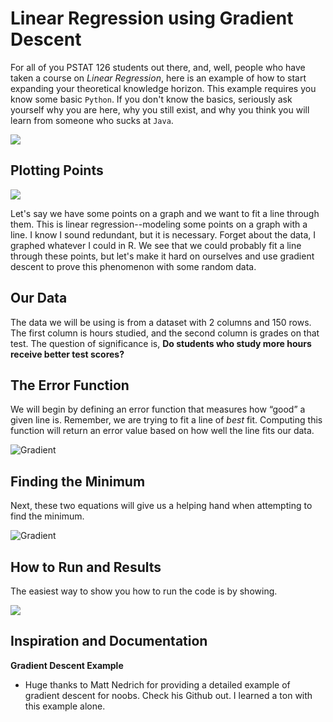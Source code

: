 # Linear Regression using Gradient Descent

For all of you PSTAT 126 students out there, and, well, people who have taken a course on _Linear Regression_, here is an example of how to start expanding your theoretical knowledge horizon. This example requires you know some basic `Python`. If you don't know the basics, seriously ask yourself why you are here, why you still exist, and why you think you will learn from someone who sucks at `Java`. 

![](https://cloud.githubusercontent.com/assets/22850980/26349410/6b6e50e4-3f64-11e7-9b84-681241831615.gif)


## Plotting Points 

![](https://cloud.githubusercontent.com/assets/22850980/26348383/7117fec6-3f61-11e7-90ae-681a207da9b3.jpg)

Let's say we have some points on a graph and we want to fit a line through them. This is linear regression--modeling some points on a graph with a line. I know I sound redundant, but it is necessary. Forget about the data, I graphed whatever I could in R. We see that we could probably fit a line through these points, but let's make it hard on ourselves and use gradient descent to prove this phenomenon with some random data. 

## Our Data
The data we will be using is from a dataset with 2 columns and 150 rows. The first column is hours studied, and the second column is grades on that test. The question of significance is, __Do students who study more hours receive better test scores?__

## The Error Function

We will begin by defining an error function that measures how “good” a given line is. Remember, we are trying to fit a line of _best_ fit. Computing this function will return an error value based on how well the line fits our data. 

![Gradient](https://cloud.githubusercontent.com/assets/22850980/26348210/e2adb1b2-3f60-11e7-9d07-83b19b9a50fd.jpg)


## Finding the Minimum
Next, these two equations will give us a helping hand when attempting to find the minimum.


![Gradient](https://cloud.githubusercontent.com/assets/22850980/26347671/257eebca-3f5f-11e7-83e2-7eefd3cd9618.jpg)

## How to Run and Results
The easiest way to show you how to run the code is by showing. 


![](https://cloud.githubusercontent.com/assets/22850980/26349969/67bcb9fc-3f66-11e7-9c76-6f37fb4190b5.png)


## Inspiration and Documentation

__Gradient Descent Example__
* Huge thanks to Matt Nedrich for providing a detailed example of gradient descent for noobs. Check his Github out. I learned a ton with this example alone. 
